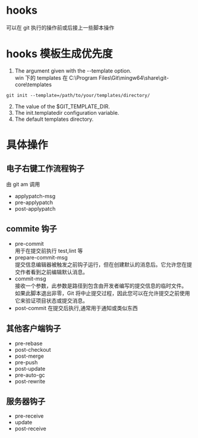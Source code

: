 # hooks

可以在 git 执行的操作前或后接上一些脚本操作

# hooks 模板生成优先度

1. The argument given with the --template option.  
   win 下的 templates 在 C:\Program Files\Git\mingw64\share\git-core\templates

```
git init --template=/path/to/your/templates/directory/
```

2. The value of the \$GIT_TEMPLATE_DIR.
3. The init.templatedir configuration variable.
4. The default templates directory.

# 具体操作

## 电子右键工作流程钩子

由 git am 调用

- applypatch-msg
- pre-applypatch
- post-applypatch

## commite 钩子

- pre-commit  
  用于在提交前执行 test,lint 等
- prepare-commit-msg  
  提交信息编辑器被触发之前钩子运行，但在创建默认的消息后。它允许您在提交作者看到之前编辑默认消息。
- commit-msg  
  接收一个参数，此参数是路径到包含由开发者编写的提交信息的临时文件。  
  如果此脚本退出非零，Git 将中止提交过程，因此您可以在允许提交之前使用它来验证项目状态或提交消息。
- post-commit
  在提交后执行,通常用于通知或类似东西

## 其他客户端钩子

- pre-rebase
- post-checkout
- post-merge
- pre-push
- post-update
- pre-auto-gc
- post-rewrite

## 服务器钩子

- pre-receive
- update
- post-receive
